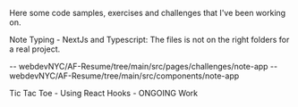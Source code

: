 Here some code samples, exercises and challenges that I've been working on.

Note Typing - NextJs and Typescript: The files is not on the right folders for a real project.

-- webdevNYC/AF-Resume/tree/main/src/pages/challenges/note-app
-- webdevNYC/AF-Resume/tree/main/src/components/note-app 

Tic Tac Toe - Using React Hooks - ONGOING Work

